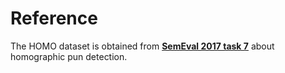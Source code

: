 # Reference
The HOMO dataset is obtained from **[SemEval 2017 task 7](http://alt.qcri.org/semeval2017/task7/)** about homographic pun detection.
